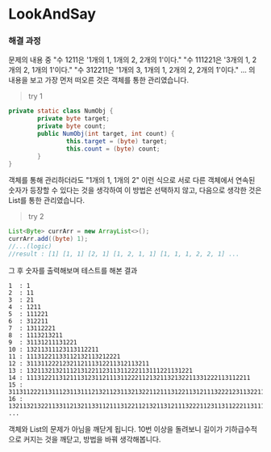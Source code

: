 # LookAndSay

### 해결 과정
문제의 내용 중
"수 1211은 '1개의 1, 1개의 2, 2개의 1'이다."
"수 111221은 '3개의 1, 2개의 2, 1개의 1'이다."
"수 312211은 '1개의 3, 1개의 1, 2개의 2, 2개의 1'이다."
...
의 내용을 보고 가장 먼저 떠오른 것은 객체를 통한 관리였습니다.

> try 1
``` Java
private static class NumObj {
        private byte target;
        private byte count;
        public NumObj(int target, int count) {
                this.target = (byte) target;
                this.count = (byte) count;
        }
}
```
객체를 통해 관리하더라도 "1개의 1, 1개의 2" 이런 식으로 서로 다른 객체에서 연속된 숫자가 등장할 수 있다는 것을 생각하여 이 방법은 선택하지 않고,
다음으로 생각한 것은 List를 통한 관리였습니다.

> try 2
``` Java
List<Byte> currArr = new ArrayList<>();
currArr.add((byte) 1);
//...(logic)
//result : [1] [1, 1] [2, 1] [1, 2, 1, 1] [1, 1, 1, 2, 2, 1] ...
```
그 후 숫자를 출력해보며 테스트를 해본 결과
```
1  : 1
2  : 11
3  : 21
4  : 1211
5  : 111221
6  : 312211
7  : 13112221
8  : 1113213211
9  : 31131211131221
10 : 13211311123113112211
11 : 11131221133112132113212221
12 : 3113112221232112111312211312113211
13 : 1321132132111213122112311311222113111221131221
14 : 11131221131211131231121113112221121321132132211331222113112211
15 : 311311222113111231131112132112311321322112111312211312111322212311322113212221
16 : 132113213221133112132113311211131221121321131211132221123113112221131112311332111213211322211312113211
...
```
객체와 List의 문제가 아님을 깨닫게 됩니다.
10번 이상을 돌려보니 길이가 기하급수적으로 커지는 것을 깨닫고, 방법을 바꿔 생각해봅니다.

